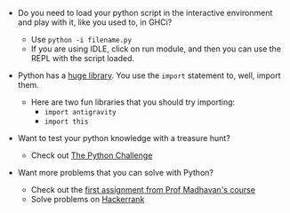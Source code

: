 * Do you need to load your python script in the interactive environment and play with it, like you used to, in GHCi?
  * Use `python -i filename.py`
  * If you are using IDLE, click on run module, and then you can use the REPL with the script loaded.

* Python has a [huge library](https://docs.python.org/3/library/index.html). You use the `import` statement to, well, import them.
  * Here are two fun libraries that you should try importing:
    * `import antigravity`
    * `import this`

* Want to test your python knowledge with a treasure hunt?
  * Check out [The Python Challenge](http://www.pythonchallenge.com/)

* Want more problems that you can solve with Python?
  * Check out the [first assignment from Prof Madhavan's course](http://www.cmi.ac.in/~madhavan/courses/prog2-2015/assignments/assignment1.txt)
  * Solve problems on [Hackerrank](https://www.hackerrank.com/domains/python/py-introduction)
